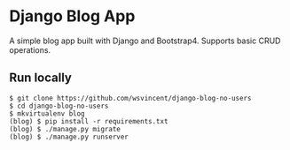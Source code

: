 # Django Blog App

A simple blog app built with Django and Bootstrap4. Supports basic CRUD operations.

## Run locally

```
$ git clone https://github.com/wsvincent/django-blog-no-users
$ cd django-blog-no-users
$ mkvirtualenv blog
(blog) $ pip install -r requirements.txt
(blog) $ ./manage.py migrate
(blog) $ ./manage.py runserver
```
